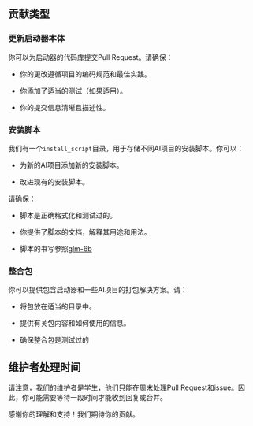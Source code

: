 ﻿
## 贡献类型

### 更新启动器本体

你可以为启动器的代码库提交Pull Request。请确保：

- 你的更改遵循项目的编码规范和最佳实践。

- 你添加了适当的测试（如果适用）。

- 你的提交信息清晰且描述性。

### 安装脚本

我们有一个`install_script`目录，用于存储不同AI项目的安装脚本。你可以：

- 为新的AI项目添加新的安装脚本。

- 改进现有的安装脚本。

请确保：

- 脚本是正确格式化和测试过的。

- 你提供了脚本的文档，解释其用途和用法。
- 脚本的书写参照[glm-6b](../install_script/glm_6b)

### 整合包

你可以提供包含启动器和一些AI项目的打包解决方案。请：

- 将包放在适当的目录中。

- 提供有关包内容和如何使用的信息。
- 确保整合包是测试过的

## 维护者处理时间

请注意，我们的维护者是学生，他们只能在周末处理Pull Request和issue。因此，你可能需要等待一段时间才能收到回复或合并。

感谢你的理解和支持！我们期待你的贡献。